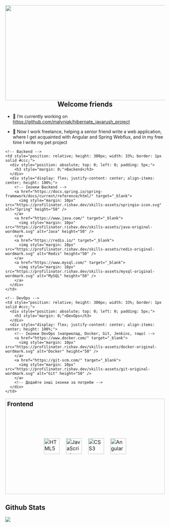 <img src="https://i.pinimg.com/736x/b2/c0/d2/b2c0d200ab283e265ca8917feb3f9bfb.jpg" align="left" height="300" width="900" />  
<br/> 
 <h2 align="center">Welcome friends</h2>  
  

- 🔭 I’m currently working on https://github.com/malyniak/hibernate_javarush_project
  

- 🌱 Now I work freelance, helping a senior friend write a web application, where I get acquainted with Angular and Spring Webflux, and in my free time I write my pet project
  
<table style="width: 100%; border-collapse: collapse;">
  <tr>
    <!-- Frontend -->
    <td style="position: relative; height: 300px; width: 33%; border: 1px solid #ccc;">
      <!-- Заголовок -->
      <div style="position: absolute; top: 0; left: 0; padding: 5px;">
        <h3 style="margin: 0;">Frontend</h3>
      </div>
      <!-- Контейнер для іконок -->
      <div style="display: flex; justify-content: center; align-items: center; height: 100%;">
        <!-- Іконки Frontend -->
        <a href="https://en.wikipedia.org/wiki/HTML5" target="_blank">
          <img style="margin: 10px" src="https://profilinator.rishav.dev/skills-assets/html5-original-wordmark.svg" alt="HTML5" height="50" />
        </a>
        <a href="https://www.javascript.com/" target="_blank">
          <img style="margin: 10px" src="https://profilinator.rishav.dev/skills-assets/javascript-original.svg" alt="JavaScript" height="50" />
        </a>
        <a href="https://www.w3schools.com/css/" target="_blank">
          <img style="margin: 10px" src="https://profilinator.rishav.dev/skills-assets/css3-original-wordmark.svg" alt="CSS3" height="50" />
        </a>
        <a href="https://angular.dev/" target="_blank">
          <img style="margin: 10px" src="https://i.pinimg.com/736x/c3/27/19/c327197fee8696bcadd92b3f32f6c218.jpg" alt="Angular" height="50" />
        </a>
      </div>
    </td>

    <!-- Backend -->
    <td style="position: relative; height: 300px; width: 33%; border: 1px solid #ccc;">
      <div style="position: absolute; top: 0; left: 0; padding: 5px;">
        <h3 style="margin: 0;">Backend</h3>
      </div>
      <div style="display: flex; justify-content: center; align-items: center; height: 100%;">
        <!-- Іконки Backend -->
        <a href="https://docs.spring.io/spring-framework/docs/current/reference/html/" target="_blank">
          <img style="margin: 10px" src="https://profilinator.rishav.dev/skills-assets/springio-icon.svg" alt="Spring" height="50" />
        </a>
        <a href="https://www.java.com/" target="_blank">
          <img style="margin: 10px" src="https://profilinator.rishav.dev/skills-assets/java-original-wordmark.svg" alt="Java" height="50" />
        </a>
        <a href="https://redis.io/" target="_blank">
          <img style="margin: 10px" src="https://profilinator.rishav.dev/skills-assets/redis-original-wordmark.svg" alt="Redis" height="50" />
        </a>
        <a href="https://www.mysql.com/" target="_blank">
          <img style="margin: 10px" src="https://profilinator.rishav.dev/skills-assets/mysql-original-wordmark.svg" alt="MySQL" height="50" />
        </a>
      </div>
    </td>

    <!-- DevOps -->
    <td style="position: relative; height: 300px; width: 33%; border: 1px solid #ccc;">
      <div style="position: absolute; top: 0; left: 0; padding: 5px;">
        <h3 style="margin: 0;">DevOps</h3>
      </div>
      <div style="display: flex; justify-content: center; align-items: center; height: 100%;">
        <!-- Іконки DevOps (наприклад, Docker, Git, Jenkins, тощо) -->
        <a href="https://www.docker.com/" target="_blank">
          <img style="margin: 10px" src="https://profilinator.rishav.dev/skills-assets/docker-original-wordmark.svg" alt="Docker" height="50" />
        </a>
        <a href="https://git-scm.com/" target="_blank">
          <img style="margin: 10px" src="https://profilinator.rishav.dev/skills-assets/git-original-wordmark.svg" alt="Git" height="50" />
        </a>
        <!-- Додайте інші іконки за потреби -->
      </div>
    </td>
  </tr>
</table>



## Github Stats  
<div align="left"><img src="https://github-readme-stats.vercel.app/api/top-langs/?username=malyniak&hide_border=true&layout=compact" align="center" /></div>  
